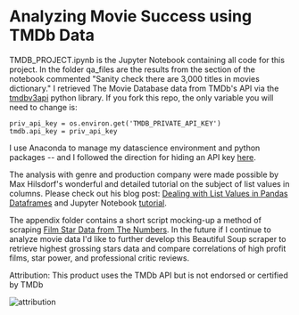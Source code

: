 # Analyzing Movie Success using TMDb Data

TMDB_PROJECT.ipynb is the Jupyter Notebook containing all code for this project. In the folder qa_files are the results from the section of the notebook commented "Sanity check there are 3,000 titles in movies dictionary."
I retrieved The Movie Database data from TMDb's API via the [tmdbv3api](https://github.com/AnthonyBloomer/tmdbv3api) python library. If you fork this repo, the only variable you will need to change is:

```
priv_api_key = os.environ.get('TMDB_PRIVATE_API_KEY')
tmdb.api_key = priv_api_key
```

I use Anaconda to manage my datascience environment and python packages -- and I followed the direction for hiding an API key [here](https://docs.conda.io/projects/conda/en/latest/user-guide/tasks/manage-environments.html#saving-environment-variables).

The analysis with genre and production company were made possible by Max Hilsdorf's wonderful and detailed tutorial on the subject of list values in columns. Please check out his blog post: [Dealing with List Values in Pandas Dataframes](https://towardsdatascience.com/dealing-with-list-values-in-pandas-dataframes-a177e534f173) and Jupyter Notebook [tutorial](https://github.com/MaxHilsdorf/dealing_with_lists_in_pandas).


The appendix folder contains a short script mocking-up a method of scraping [Film Star Data from The Numbers](https://www.the-numbers.com/box-office-star-records/domestic/yearly-acting/highest-grossing-2021-stars).
In the future if I continue to analyze movie data I'd like to further develop this Beautiful Soup scraper to retrieve highest grossing stars data and compare correlations of high profit films, star power, and professional critic reviews.

Attribution: This product uses the TMDb API but is not endorsed or certified by TMDb

![attribution](https://user-images.githubusercontent.com/71570329/121915422-0bf4be80-cce8-11eb-8992-64b37edacef9.png)
